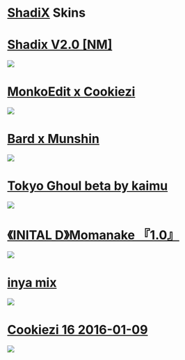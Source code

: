 # [ShadiX](https://osu.ppy.sh/users/15632146) Skins

# [Shadix V2.0 [NM]](https://github.com/kaimuu/ShadiX-Skins/raw/main/-%20%23Shadix%20V2.0%20%5BNM%5D%20-.osk)
![](https://b.catgirlsare.sexy/OVun_Q0A.png)

# [MonkoEdit x Cookiezi](https://github.com/kaimuu/ShadiX-Skins/raw/main/MonkoEdit%20x%20Cookiezi.osk)
![](https://b.catgirlsare.sexy/OVun_Q0A.png)

# [Bard x Munshin](https://drive.google.com/u/0/uc?export=download&confirm=uvSn&id=1aqwKUoBpoYQkEFhoB-POMWWPDJZsMHdg)
![](https://b.catgirlsare.sexy/OVun_Q0A.png)

# [Tokyo Ghoul beta by kaimu](https://github.com/kaimuu/ShadiX-Skins/raw/main/Tokyo%20Ghoul%20MixEdit.osk)
![](https://b.catgirlsare.sexy/OVun_Q0A.png)

# [《INITAL D》Momanake 『1.0』 ](https://drive.google.com/u/0/uc?export=download&confirm=_TVA&id=1AbN8H7lax37SzxJtD_PSSdmps2M9S6es)
![](https://b.catgirlsare.sexy/OVun_Q0A.png)

# [inya mix](https://drive.google.com/u/0/uc?export=download&confirm=LvBa&id=19ipL7JMLUwJ0Z3rKoMuJuLnCmGzdtwIN)
![](https://b.catgirlsare.sexy/OVun_Q0A.png)

# [Cookiezi 16 2016-01-09](https://github.com/kaimuu/ShadiX-Skins/raw/main/Cookiezi%2016%202016-01-09.osk)
![](https://b.catgirlsare.sexy/OVun_Q0A.png)
